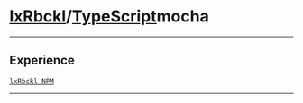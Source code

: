 # [lxRbckl](https://github.com/lxRbckl/lxRbckl/tree/main)/[TypeScript](https://github.com/lxRbckl/lxRbckl/tree/main/TypeScript)mocha

---

## Experience
[`lxRbckl NPM`](https://github.com/lxRbckl/lxRbckl/blob/NPM/README.md)

---
